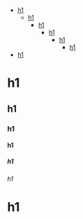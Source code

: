 <!-- TOC -->
* <a href="#h1">h1</a>
  * <a href="#h1-1">h1</a>
    * <a href="#h1-2">h1</a>
      * <a href="#h1-3">h1</a>
        * <a href="#h1-4">h1</a>
          * <a href="#h1-5">h1</a>
* <a href="#h1-6">h1</a>

<!-- TOC END -->

<!-- TOC ELEMENT -->
<a name="h1"></a>
# h1

<!-- TOC ELEMENT -->
<a name="h1-1"></a>
## h1

<!-- TOC ELEMENT -->
<a name="h1-2"></a>
### h1

<!-- TOC ELEMENT -->
<a name="h1-3"></a>
#### h1

<!-- TOC ELEMENT -->
<a name="h1-4"></a>
##### h1

<!-- TOC ELEMENT -->
<a name="h1-5"></a>
###### h1

<!-- TOC ELEMENT -->
<a name="h1-6"></a>
# h1
